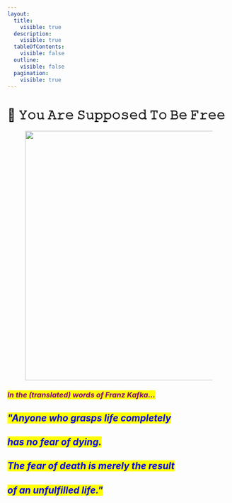 ```yaml
---
layout:
  title:
    visible: true
  description:
    visible: true
  tableOfContents:
    visible: false
  outline:
    visible: false
  pagination:
    visible: true
---
```


# 💎 𝚈𝚘𝚞 𝙰𝚛𝚎 𝚂𝚞𝚙𝚙𝚘𝚜𝚎𝚍 𝚃𝚘 𝙱𝚎 𝙵𝚛𝚎𝚎

<figure><img src="../../../../../.gitbook/assets/pexels-btgl-♡-19267072.jpg" alt="" width="563"><figcaption></figcaption></figure>

### _<mark style="color:purple;">**In the (translated) words of Franz Kafka...**</mark>_

## _<mark style="color:blue;">**"Anyone who grasps life completely**</mark>_&#x20;

## _<mark style="color:blue;">**has no fear of dying.**</mark>_&#x20;

## _<mark style="color:blue;">**The fear of death is merely the result**</mark>_&#x20;

## _<mark style="color:blue;">**of an unfulfilled life."**</mark>_&#x20;
